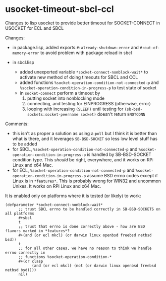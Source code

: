 # usocket-timeout-sbcl-ccl
Changes to lisp usocket to provide better timeout for SOCKET-CONNECT in USOCKET for ECL and SBCL

Changes:

   * in package.lisp, added   exports `#:already-shutdown-error` and `#:out-of-memory-error` to avoid problem with package reload in sbcl
   
   * in sbcl.lisp 
   
     * added unexported variable `*socket-connect-nonblock-wait*` to activate new method of doing timeouts for SBCL and CCL
     * added functions `%socket-operation-condition-not-connected-p` and `%socket-operation-condition-in-progress-p` to test state of socket
     * in `socket-connect` perform a timeout by 
       1. putting socket into nonblocking mode
       2. connecting, and testing for EINPROGRESS (otherwise, error)
       3. looping with increasing `(SLEEP)` until testing for `(sb-bsd-sockets:socket-peername socket)` doesn't return `ENOTCONN`
       
       
Comments:

  * this isn't as proper a solution as using a `poll` but I think it is better than what is there, and it leverages `SB-BSD-SOCKET` so less low level stuff has to be added
  * for SBCL, `%socket-operation-condition-not-connected-p` and `%socket-operation-condition-in-progress-p` is handled by SB-BSD-SOCKET condition type.  This *should* be right, everywhere, and it works on RPi Linux and x64 Mac.
  * for ECL, `%socket-operation-condition-not-connected-p` and `%socket-operation-condition-in-progress-p` assume BSD errno codes except if Linux is in `*features*`.    This is probably wrong for WIN32 and uncommon Unixes.  It works on RPi Linux and x64 Mac.
  
  
  It is enabled only on platforms where it is tested (or likely) to work:
  
  ```
  (defparameter *socket-connect-nonblock-wait*
        ;; trust SBCL errno to be handled correctly in SB-BSD-SOCKETS on all platforms
        #+sbcl
        t
        ;; trust that errno is done correctly above - how are BSD flavors marked in *features*?
        #+(and (or ecl mkcl) (or darwin linux openbsd freebsd netbsd bsd))
        t
        ;; for all other cases, we have no reason to think we handle errno correctly in
        ;; functions %socket-operation-condition-*
        #+(or clasp
      	      (and (or ecl mkcl) (not (or darwin linux openbsd freebsd netbsd bsd))))
        nil)
  
  ```

